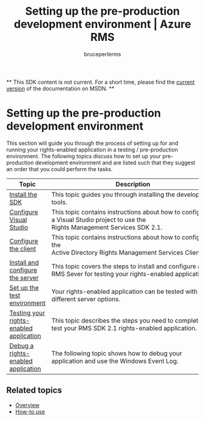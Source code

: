 ﻿---
# required metadata

title: Setting up the pre-production development environment | Azure RMS
description: This topic guides you through the process of setting up for and running your rights-enabled application in a testing / pre-production environment.
keywords:
author: bruceperlerms
manager: mbaldwin
ms.date: 04/28/2016
ms.topic: article
ms.prod: azure
ms.service: rights-management
ms.technology: techgroup-identity
ms.assetid: 4629ACAA-2A83-4697-B769-D649114D35E1
# optional metadata

#ROBOTS:
audience: developer
#ms.devlang:
ms.reviewer: shubhamp
ms.suite: ems
#ms.tgt_pltfrm:
#ms.custom:

---
** This SDK content is not current. For a short time, please find the [current version](https://msdn.microsoft.com/library/windows/desktop/hh535290(v=vs.85).aspx) of the documentation on MSDN. **
# Setting up the pre-production development environment

This section will guide you through the process of setting up for and running your rights-enabled application in a testing / pre-production environment. The following topics discuss how to set up your pre-production development environment and are listed such that they suggest an order that you could perform the tasks.

|Topic|Description|
|-----|-----------|
|[Install the SDK](create-your-first-rights-aware-application.md)|This topic guides you through installing the developer tools.|
|[Configure Visual Studio](how-to-configure-a-visual-studio-project-to-use-the-ad-rms-sdk-2-0.md)|This topic contains instructions about how to configure a Visual Studio project to use the Rights Management Services SDK 2.1.|
|[Configure the client](how-to-configure-the-ad-rms-client-2-0.md)|This topic contains instructions about how to configure the Active Directory Rights Management Services Client 2.1.|
|[Install and configure the server](how-to-install-and-configure-an-rms-server.md)|This topic covers the steps to install and configure and RMS Sever for testing your rights-enabled application.|
|[Set up the test environment](how-to-set-up-your-test-environment.md)|Your rights-enabled application can be tested with different server options.|
|[Testing your rights-enabled application](running-your-first-application.md)|This topic describes the steps you need to complete to test your RMS SDK 2.1 rights-enabled application.
|[Debug a rights-enabled application](debugging-applications-that-use-ad-rms.md)|The following topic shows how to debug your application and use the Windows Event Log.|


## Related topics

* [Overview](ad-rms-overview.md)
* [How-to use](how-to-use-msipc.md)
 

 

